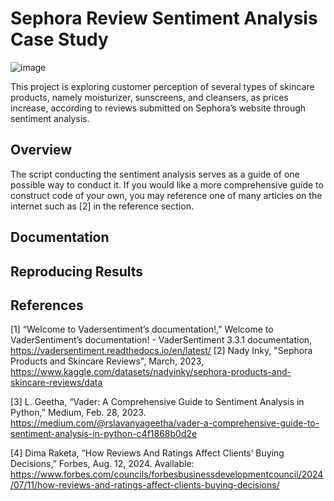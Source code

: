 # Sephora Review Sentiment Analysis Case Study

![image](https://github.com/user-attachments/assets/f713537a-b627-46a6-8ca4-25f08c6fa3bb)

  This project is exploring customer perception of several types of skincare products, namely moisturizer, sunscreens, and cleansers, as prices increase, according to reviews submitted on Sephora’s website through sentiment analysis.

## Overview



  The script conducting the sentiment analysis serves as a guide of one possible way to conduct it. If you would like a more comprehensive guide to construct code of your own, you may reference one of many articles on the internet such as [2] in the reference section.

## Documentation


## Reproducing Results



## References

[1] “Welcome to Vadersentiment’s documentation!,” Welcome to VaderSentiment’s
documentation! - VaderSentiment 3.3.1 documentation,
https://vadersentiment.readthedocs.io/en/latest/
‌
[2] Nady Inky, "Sephora Products and Skincare Reviews", March, 2023, https://www.kaggle.com/datasets/nadyinky/sephora-products-and-skincare-reviews/data

[3] L. Geetha, “Vader: A Comprehensive Guide to Sentiment Analysis in Python,” Medium, Feb. 28, 2023. https://medium.com/@rslavanyageetha/vader-a-comprehensive-guide-to-sentiment-analysis-in-python-c4f1868b0d2e

[4] Dima Raketa, “How Reviews And Ratings Affect Clients’ Buying Decisions,” Forbes, Aug. 12, 2024. Available: https://www.forbes.com/councils/forbesbusinessdevelopmentcouncil/2024/07/11/how-reviews-and-ratings-affect-clients-buying-decisions/
‌
